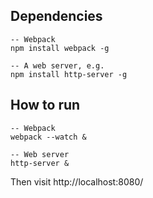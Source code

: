 Dependencies
---

    -- Webpack
    npm install webpack -g

    -- A web server, e.g.
    npm install http-server -g

How to run
---

    -- Webpack
    webpack --watch &

    -- Web server
    http-server &

Then visit http://localhost:8080/